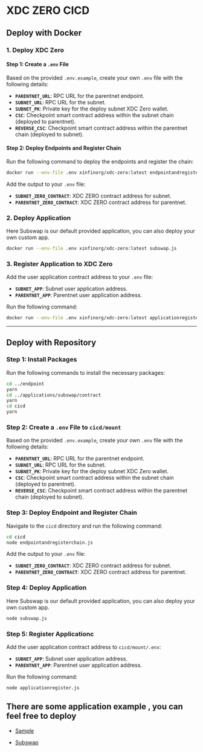 # XDC ZERO CICD

## Deploy with Docker

### 1. Deploy XDC Zero

#### Step 1: Create a `.env` File

Based on the provided `.env.example`, create your own `.env` file with the following details:

- **`PARENTNET_URL`**: RPC URL for the parentnet endpoint.
- **`SUBNET_URL`**: RPC URL for the subnet.
- **`SUBNET_PK`**: Private key for the deploy subnet XDC Zero wallet.
- **`CSC`**: Checkpoint smart contract address within the subnet chain (deployed to parentnet).
- **`REVERSE_CSC`**: Checkpoint smart contract address within the parentnet chain (deployed to subnet).

#### Step 2: Deploy Endpoints and Register Chain

Run the following command to deploy the endpoints and register the chain:

```sh
docker run --env-file .env xinfinorg/xdc-zero:latest endpointandregisterchain.js
```

Add the output to your `.env` file:

- **`SUBNET_ZERO_CONTRACT`**: XDC ZERO contract address for subnet.
- **`PARENTNET_ZERO_CONTRACT`**: XDC ZERO contract address for parentnet.

### 2. Deploy Application 
Here Subswap is our default provided application, you can also deploy your own custom app.
```sh
docker run --env-file .env xinfinorg/xdc-zero:latest subswap.js
```

### 3. Register Application to XDC Zero

Add the user application contract address to your `.env` file:

- **`SUBNET_APP`**: Subnet user application address.
- **`PARENTNET_APP`**: Parentnet user application address.

Run the following command:

```sh
docker run --env-file .env xinfinorg/xdc-zero:latest applicationregister.js
```

---

## Deploy with Repository

### Step 1: Install Packages

Run the following commands to install the necessary packages:

```sh
cd ../endpoint
yarn
cd ../applications/subswap/contract
yarn
cd cicd
yarn
```


### Step 2: Create a `.env` File to `cicd/mount`

Based on the provided `.env.example`, create your own `.env` file with the following details:

- **`PARENTNET_URL`**: RPC URL for the parentnet endpoint.
- **`SUBNET_URL`**: RPC URL for the subnet.
- **`SUBNET_PK`**: Private key for the deploy subnet XDC Zero wallet.
- **`CSC`**: Checkpoint smart contract address within the subnet chain (deployed to parentnet).
- **`REVERSE_CSC`**: Checkpoint smart contract address within the parentnet chain (deployed to subnet).

### Step 3: Deploy Endpoint and Register Chain

Navigate to the `cicd` directory and run the following command:

```sh
cd cicd
node endpointandregisterchain.js
```

Add the output to your `.env` file:

- **`SUBNET_ZERO_CONTRACT`**: XDC ZERO contract address for subnet.
- **`PARENTNET_ZERO_CONTRACT`**: XDC ZERO contract address for parentnet.

### Step 4: Deploy Application 
Here Subswap is our default provided application, you can also deploy your own custom app.
```sh
node subswap.js
```

### Step 5: Register Applicationc

Add the user application contract address to `cicd/mount/.env`:

- **`SUBNET_APP`**: Subnet user application address.
- **`PARENTNET_APP`**: Parentnet user application address.

Run the following command:

```sh
node applicationregister.js
```


## There are some application example , you can feel free to deploy 

- [Sample](../applications/sample/) 

- [Subswap](../applications/subswap/)


